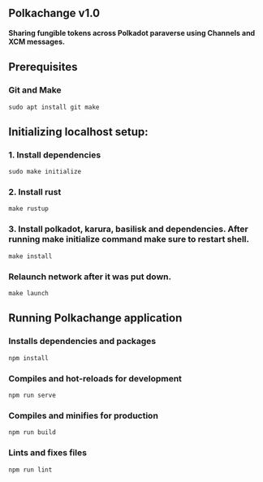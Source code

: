 ## Polkachange v1.0
**Sharing fungible tokens across Polkadot paraverse using Channels and XCM messages.**

## Prerequisites
### Git and Make
```
sudo apt install git make
```

## Initializing localhost setup:
### 1. Install dependencies 
```
sudo make initialize
```

### 2. Install rust 
```
make rustup
```

### 3. Install polkadot, karura, basilisk and dependencies. After running **make initialize** command make sure to restart shell.
```
make install
```

### Relaunch network after it was put down.
```
make launch
```

## Running Polkachange application

### Installs dependencies and packages
```
npm install
```

### Compiles and hot-reloads for development
```
npm run serve
```

### Compiles and minifies for production
```
npm run build
```

### Lints and fixes files
```
npm run lint
```


